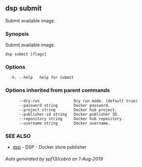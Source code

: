 ## dsp submit

Submit available image.

### Synopsis

Submit available image.

```
dsp submit [flags]
```

### Options

```
  -h, --help   help for submit
```

### Options inherited from parent commands

```
      --dry-run               Dry run mode. (default true)
      --password string       Docker password.
      --project string        Docker hub project.
      --publisher-id string   Docker publisher ID.
      --repository string     Docker hub repository.
      --username string       Docker username.
```

### SEE ALSO

* [dsp](dsp.md)	 - DSP - Docker store publisher

###### Auto generated by spf13/cobra on 1-Aug-2019
